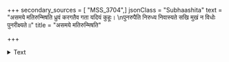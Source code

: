 +++
secondary_sources = [ "MSS_3704",]
jsonClass = "Subhaashita"
text = "असमये मतिरुन्मिषति ध्रुवं करगतैव गता यदियं कुहूः।  \nपुनरुपैति निरुध्य निवास्यते सखि मुखं न विधोः पुनरीक्ष्यते॥"
title = "असमये मतिरुन्मिषति"

+++

<details><summary>Text</summary>

असमये मतिरुन्मिषति ध्रुवं करगतैव गता यदियं कुहूः।  
पुनरुपैति निरुध्य निवास्यते सखि मुखं न विधोः पुनरीक्ष्यते॥
</details>
